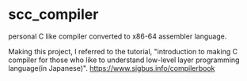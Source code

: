 # scc_compiler
personal C like compiler converted to x86-64 assembler language.

Making this project, I referred to the tutorial,
"introduction to making C compiler for those who like to understand low-level layer programming language(in Japanese)".
https://www.sigbus.info/compilerbook
